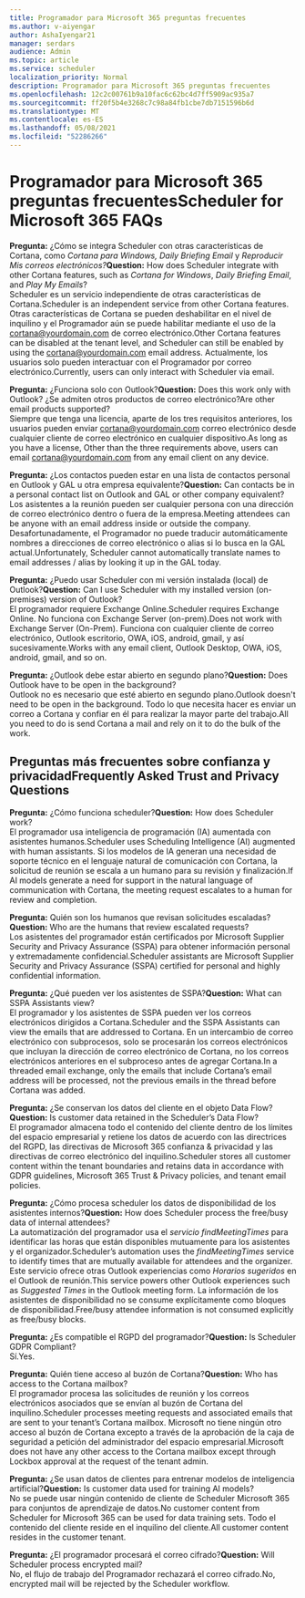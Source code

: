 ```yaml
---
title: Programador para Microsoft 365 preguntas frecuentes
ms.author: v-aiyengar
author: AshaIyengar21
manager: serdars
audience: Admin
ms.topic: article
ms.service: scheduler
localization_priority: Normal
description: Programador para Microsoft 365 preguntas frecuentes
ms.openlocfilehash: 12c2c00761b9a10fac6c62bc4d7ff5909ac935a7
ms.sourcegitcommit: ff20f5b4e3268c7c98a84fb1cbe7db7151596b6d
ms.translationtype: MT
ms.contentlocale: es-ES
ms.lasthandoff: 05/08/2021
ms.locfileid: "52286266"
---
```

# <a name="scheduler-for-microsoft-365-faqs"></a><span data-ttu-id="19c4f-103">Programador para Microsoft 365 preguntas frecuentes</span><span class="sxs-lookup"><span data-stu-id="19c4f-103">Scheduler for Microsoft 365 FAQs</span></span>

<span data-ttu-id="19c4f-104">**Pregunta:** ¿Cómo se integra Scheduler con otras características de Cortana, como *Cortana para Windows,* *Daily Briefing Email* y *Reproducir Mis correos electrónicos?*</span><span class="sxs-lookup"><span data-stu-id="19c4f-104">**Question:** How does Scheduler integrate with other Cortana features, such as *Cortana for Windows*, *Daily Briefing Email*, and *Play My Emails*?</span></span></br>
<span data-ttu-id="19c4f-105">Scheduler es un servicio independiente de otras características de Cortana.</span><span class="sxs-lookup"><span data-stu-id="19c4f-105">Scheduler is an independent service from other Cortana features.</span></span> <span data-ttu-id="19c4f-106">Otras características de Cortana se pueden deshabilitar en el nivel de inquilino y el Programador aún se puede habilitar mediante el uso de la cortana@yourdomain.com de correo electrónico.</span><span class="sxs-lookup"><span data-stu-id="19c4f-106">Other Cortana features can be disabled at the tenant level, and Scheduler can still be enabled by using the cortana@yourdomain.com email address.</span></span> <span data-ttu-id="19c4f-107">Actualmente, los usuarios solo pueden interactuar con el Programador por correo electrónico.</span><span class="sxs-lookup"><span data-stu-id="19c4f-107">Currently, users can only interact with Scheduler via email.</span></span>

<span data-ttu-id="19c4f-108">**Pregunta:** ¿Funciona solo con Outlook?</span><span class="sxs-lookup"><span data-stu-id="19c4f-108">**Question:** Does this work only with Outlook?</span></span> <span data-ttu-id="19c4f-109">¿Se admiten otros productos de correo electrónico?</span><span class="sxs-lookup"><span data-stu-id="19c4f-109">Are other email products supported?</span></span></br>
<span data-ttu-id="19c4f-110">Siempre que tenga una licencia, aparte de los tres requisitos anteriores, los usuarios pueden enviar cortana@yourdomain.com correo electrónico desde cualquier cliente de correo electrónico en cualquier dispositivo.</span><span class="sxs-lookup"><span data-stu-id="19c4f-110">As long as you have a license, Other than the three requirements above, users can email cortana@yourdomain.com from any email client on any device.</span></span>

<span data-ttu-id="19c4f-111">**Pregunta:** ¿Los contactos pueden estar en una lista de contactos personal en Outlook y GAL u otra empresa equivalente?</span><span class="sxs-lookup"><span data-stu-id="19c4f-111">**Question:** Can contacts be in a personal contact list on Outlook and GAL or other company equivalent?</span></span></br>
<span data-ttu-id="19c4f-112">Los asistentes a la reunión pueden ser cualquier persona con una dirección de correo electrónico dentro o fuera de la empresa.</span><span class="sxs-lookup"><span data-stu-id="19c4f-112">Meeting attendees can be anyone with an email address inside or outside the company.</span></span> <span data-ttu-id="19c4f-113">Desafortunadamente, el Programador no puede traducir automáticamente nombres a direcciones de correo electrónico o alias si lo busca en la GAL actual.</span><span class="sxs-lookup"><span data-stu-id="19c4f-113">Unfortunately, Scheduler cannot automatically translate names to email addresses / alias by looking it up in the GAL today.</span></span>

<span data-ttu-id="19c4f-114">**Pregunta:** ¿Puedo usar Scheduler con mi versión instalada (local) de Outlook?</span><span class="sxs-lookup"><span data-stu-id="19c4f-114">**Question:** Can I use Scheduler with my installed version (on-premises) version of Outlook?</span></span></br>
<span data-ttu-id="19c4f-115">El programador requiere Exchange Online.</span><span class="sxs-lookup"><span data-stu-id="19c4f-115">Scheduler requires Exchange Online.</span></span> <span data-ttu-id="19c4f-116">No funciona con Exchange Server (on-prem).</span><span class="sxs-lookup"><span data-stu-id="19c4f-116">Does not work with Exchange Server (On-Prem).</span></span> <span data-ttu-id="19c4f-117">Funciona con cualquier cliente de correo electrónico, Outlook escritorio, OWA, iOS, android, gmail, y así sucesivamente.</span><span class="sxs-lookup"><span data-stu-id="19c4f-117">Works with any email client, Outlook Desktop, OWA, iOS, android, gmail, and so on.</span></span>

<span data-ttu-id="19c4f-118">**Pregunta:** ¿Outlook debe estar abierto en segundo plano?</span><span class="sxs-lookup"><span data-stu-id="19c4f-118">**Question:** Does Outlook have to be open in the background?</span></span></br>
<span data-ttu-id="19c4f-119">Outlook no es necesario que esté abierto en segundo plano.</span><span class="sxs-lookup"><span data-stu-id="19c4f-119">Outlook doesn't need to be open in the background.</span></span> <span data-ttu-id="19c4f-120">Todo lo que necesita hacer es enviar un correo a Cortana y confiar en él para realizar la mayor parte del trabajo.</span><span class="sxs-lookup"><span data-stu-id="19c4f-120">All you need to do is send Cortana a mail and rely on it to do the bulk of the work.</span></span>

## <a name="frequently-asked-trust-and-privacy-questions"></a><span data-ttu-id="19c4f-121">Preguntas más frecuentes sobre confianza y privacidad</span><span class="sxs-lookup"><span data-stu-id="19c4f-121">Frequently Asked Trust and Privacy Questions</span></span>

<span data-ttu-id="19c4f-122">**Pregunta:** ¿Cómo funciona scheduler?</span><span class="sxs-lookup"><span data-stu-id="19c4f-122">**Question:** How does Scheduler work?</span></span></br>
<span data-ttu-id="19c4f-123">El programador usa inteligencia de programación (IA) aumentada con asistentes humanos.</span><span class="sxs-lookup"><span data-stu-id="19c4f-123">Scheduler uses Scheduling Intelligence (AI) augmented with human assistants.</span></span> <span data-ttu-id="19c4f-124">Si los modelos de IA generan una necesidad de soporte técnico en el lenguaje natural de comunicación con Cortana, la solicitud de reunión se escala a un humano para su revisión y finalización.</span><span class="sxs-lookup"><span data-stu-id="19c4f-124">If AI models generate a need for support in the natural language of communication with Cortana, the meeting request escalates to a human for review and completion.</span></span>

<span data-ttu-id="19c4f-125">**Pregunta:** Quién son los humanos que revisan solicitudes escaladas?</span><span class="sxs-lookup"><span data-stu-id="19c4f-125">**Question:** Who are the humans that review escalated requests?</span></span> </br>
<span data-ttu-id="19c4f-126">Los asistentes del programador están certificados por Microsoft Supplier Security and Privacy Assurance (SSPA) para obtener información personal y extremadamente confidencial.</span><span class="sxs-lookup"><span data-stu-id="19c4f-126">Scheduler assistants are Microsoft Supplier Security and Privacy Assurance (SSPA) certified for personal and highly confidential information.</span></span> 

<span data-ttu-id="19c4f-127">**Pregunta:** ¿Qué pueden ver los asistentes de SSPA?</span><span class="sxs-lookup"><span data-stu-id="19c4f-127">**Question:** What can SSPA Assistants view?</span></span></br>
<span data-ttu-id="19c4f-128">El programador y los asistentes de SSPA pueden ver los correos electrónicos dirigidos a Cortana.</span><span class="sxs-lookup"><span data-stu-id="19c4f-128">Scheduler and the SSPA Assistants can view  the emails that are addressed to Cortana.</span></span> <span data-ttu-id="19c4f-129">En un intercambio de correo electrónico con subprocesos, solo se procesarán los correos electrónicos que incluyan la dirección de correo electrónico de Cortana, no los correos electrónicos anteriores en el subproceso antes de agregar Cortana.</span><span class="sxs-lookup"><span data-stu-id="19c4f-129">In a threaded email exchange, only the emails that include Cortana’s email address will be processed, not the previous emails in the thread before Cortana was added.</span></span>   

<span data-ttu-id="19c4f-130">**Pregunta:** ¿Se conservan los datos del cliente en el objeto Data Flow?</span><span class="sxs-lookup"><span data-stu-id="19c4f-130">**Question:** Is customer data retained in the Scheduler’s Data Flow?</span></span> </br>
<span data-ttu-id="19c4f-131">El programador almacena todo el contenido del cliente dentro de los límites del espacio empresarial y retiene los datos de acuerdo con las directrices del RGPD, las directivas de Microsoft 365 confianza & privacidad y las directivas de correo electrónico del inquilino.</span><span class="sxs-lookup"><span data-stu-id="19c4f-131">Scheduler stores all customer content within the tenant boundaries and retains data in accordance with GDPR guidelines, Microsoft 365 Trust & Privacy policies, and tenant email policies.</span></span>

<span data-ttu-id="19c4f-132">**Pregunta:** ¿Cómo procesa scheduler los datos de disponibilidad de los asistentes internos?</span><span class="sxs-lookup"><span data-stu-id="19c4f-132">**Question:** How does Scheduler process the free/busy data of internal attendees?</span></span> </br>
<span data-ttu-id="19c4f-133">La automatización del programador usa el *servicio findMeetingTimes* para identificar las horas que están disponibles mutuamente para los asistentes y el organizador.</span><span class="sxs-lookup"><span data-stu-id="19c4f-133">Scheduler’s automation uses the *findMeetingTimes* service to identify times that are mutually available for attendees and the organizer.</span></span> <span data-ttu-id="19c4f-134">Este servicio ofrece otras Outlook experiencias como *Horarios sugeridos* en el Outlook de reunión.</span><span class="sxs-lookup"><span data-stu-id="19c4f-134">This service powers other Outlook experiences such as *Suggested Times* in the Outlook meeting form.</span></span> <span data-ttu-id="19c4f-135">La información de los asistentes de disponibilidad no se consume explícitamente como bloques de disponibilidad.</span><span class="sxs-lookup"><span data-stu-id="19c4f-135">Free/busy attendee information is not consumed explicitly as free/busy blocks.</span></span> 

<span data-ttu-id="19c4f-136">**Pregunta:** ¿Es compatible el RGPD del programador?</span><span class="sxs-lookup"><span data-stu-id="19c4f-136">**Question:** Is Scheduler GDPR Compliant?</span></span> </br>
<span data-ttu-id="19c4f-137">Sí.</span><span class="sxs-lookup"><span data-stu-id="19c4f-137">Yes.</span></span>

<span data-ttu-id="19c4f-138">**Pregunta:** Quién tiene acceso al buzón de Cortana?</span><span class="sxs-lookup"><span data-stu-id="19c4f-138">**Question:** Who has access to the Cortana mailbox?</span></span> </br>
<span data-ttu-id="19c4f-139">El programador procesa las solicitudes de reunión y los correos electrónicos asociados que se envían al buzón de Cortana del inquilino.</span><span class="sxs-lookup"><span data-stu-id="19c4f-139">Scheduler processes meeting requests and associated emails that are sent to your tenant’s Cortana mailbox.</span></span> <span data-ttu-id="19c4f-140">Microsoft no tiene ningún otro acceso al buzón de Cortana excepto a través de la aprobación de la caja de seguridad a petición del administrador del espacio empresarial.</span><span class="sxs-lookup"><span data-stu-id="19c4f-140">Microsoft does not have any other access to the Cortana mailbox except through Lockbox approval at the request of the tenant admin.</span></span>  

<span data-ttu-id="19c4f-141">**Pregunta:** ¿Se usan datos de clientes para entrenar modelos de inteligencia artificial?</span><span class="sxs-lookup"><span data-stu-id="19c4f-141">**Question:** Is customer data used for training AI models?</span></span></br>
<span data-ttu-id="19c4f-142">No se puede usar ningún contenido de cliente de Scheduler Microsoft 365 para conjuntos de aprendizaje de datos.</span><span class="sxs-lookup"><span data-stu-id="19c4f-142">No customer content from Scheduler for Microsoft 365 can be used for data training sets.</span></span> <span data-ttu-id="19c4f-143">Todo el contenido del cliente reside en el inquilino del cliente.</span><span class="sxs-lookup"><span data-stu-id="19c4f-143">All customer content resides in the customer tenant.</span></span>  

<span data-ttu-id="19c4f-144">**Pregunta:** ¿El programador procesará el correo cifrado?</span><span class="sxs-lookup"><span data-stu-id="19c4f-144">**Question:** Will Scheduler process encrypted mail?</span></span></br>
<span data-ttu-id="19c4f-145">No, el flujo de trabajo del Programador rechazará el correo cifrado.</span><span class="sxs-lookup"><span data-stu-id="19c4f-145">No, encrypted mail will be rejected by the Scheduler workflow.</span></span> 





